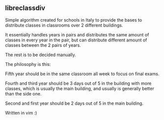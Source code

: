 ## libreclassdiv
Simple algorithm created for schools in Italy to provide the bases to distribute classes in classrooms over 2 different buildings.

It essentially handles years in pairs and distributes the same amount of classes in every year in the pair, but can distribute different amount of classes between the 2 pairs of years.

The rest is to be decided manually.

The philosophy is this:

Fifth year should be in the same classroom all week to focus on final exams.

Fourth and third year should be 3 days out of 5 in the building with more classes, which is usually the main building, and usually is generally better than the side one.

Second and first year should be 2 days out of 5 in the main building.


Written in vim :)

